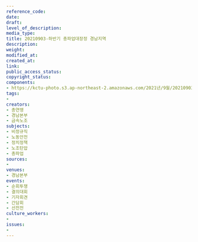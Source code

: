 ```yaml
---
reference_code: 
date: 
draft: 
level_of_description: 
media_type: 
title: 20210903-하반기 총파업대장정 경남지역
description: 
weight: 
modified_at: 
created_at: 
link: 
public_access_status: 
copyright_status: 
components:
- https://kctu-photo.s3.ap-northeast-2.amazonaws.com/2021년/9월/20210903-하반기+총파업대장정+경남지역/404035_61201_1525.jpg
tags:
- 
creators:
- 총연맹
- 경남본부
- 금속노조
subjects:
- 비정규직
- 노동안전
- 정치정책
- 노조탄압
- 총파업
sources:
- 
venues:
- 경남본부
events:
- 순회투쟁
- 결의대회
- 기자회견
- 간담회
- 선전전
culture_workers:
- 
issues:
- 
---
```

